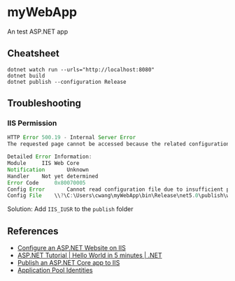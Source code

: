 # myWebApp
An test ASP.NET app

## Cheatsheet

```
dotnet watch run --urls="http://localhost:8080"
dotnet build
dotnet publish --configuration Release
```

## Troubleshooting

### IIS Permission
```jsx
HTTP Error 500.19 - Internal Server Error
The requested page cannot be accessed because the related configuration data for the page is invalid.

Detailed Error Information:
Module	   IIS Web Core
Notification	   Unknown
Handler	   Not yet determined
Error Code	   0x80070005
Config Error	   Cannot read configuration file due to insufficient permissions
Config File	   \\?\C:\Users\cwang\myWebApp\bin\Release\net5.0\publish\web.config

```

Solution:  Add `IIS_IUSR`  to the `publish` folder

## References
* [Configure an ASP.NET Website on IIS](https://docs.microsoft.com/en-us/iis/application-frameworks/scenario-build-an-aspnet-website-on-iis/configure-an-asp-net-website-on-iis)
* [ASP.NET Tutorial | Hello World in 5 minutes | .NET](https://dotnet.microsoft.com/learn/aspnet/hello-world-tutorial/intro)
* [Publish an ASP.NET Core app to IIS](https://docs.microsoft.com/en-us/aspnet/core/tutorials/publish-to-iis?view=aspnetcore-5.0&tabs=visual-studio)
* [Application Pool Identities](https://docs.microsoft.com/en-us/iis/manage/configuring-security/application-pool-identities)
